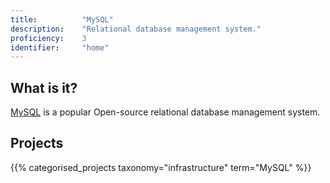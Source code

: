 ```yaml
---
title: 			"MySQL"
description: 	"Relational database management system."
proficiency:	3
identifier:		"home"
---
```


## What is it?
[MySQL](https://www.mysql.com/) is a popular Open-source relational database management system.

## Projects
{{% categorised_projects taxonomy="infrastructure" term="MySQL" %}}